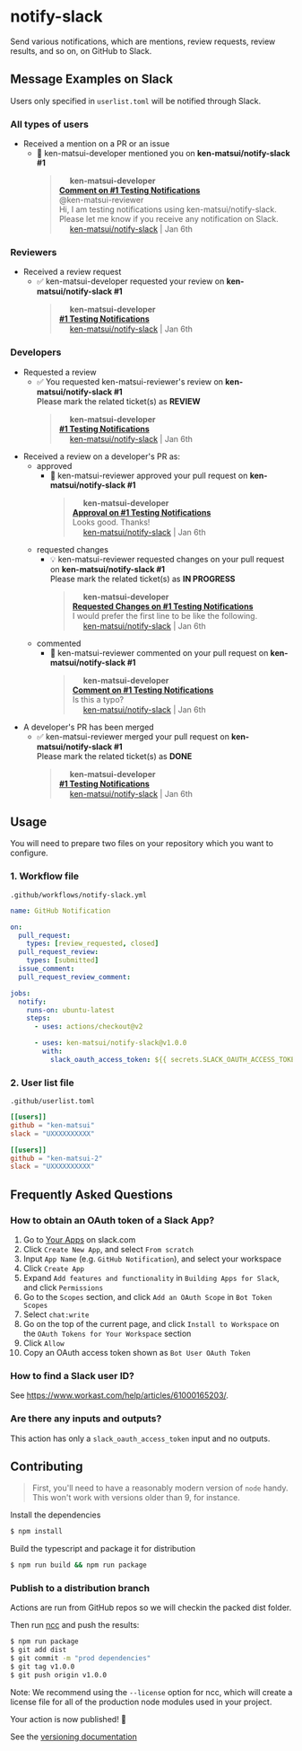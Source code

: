 # notify-slack

Send various notifications, which are mentions, review requests, review results, and so on, on GitHub to Slack.

## Message Examples on Slack

Users only specified in `userlist.toml` will be notified through Slack.

### All types of users
* Received a mention on a PR or an issue
  * :speech_balloon: ken-matsui-developer mentioned you on **ken-matsui/notify-slack #1**<br/>
    > <img src="https://slack-imgs.com/?c=1&o1=wi32.he32.si&url=https%3A%2F%2Favatars.githubusercontent.com%2Fu%2F26405363%3Fv%3D4" width="15" height="15" /> **ken-matsui-developer**<br/>
    > [**Comment on #1 Testing Notifications**](https://github.com/ken-matsui/notify-slack/pull/1#issue-1054118774)<br/>
    > @ken-matsui-reviewer<br/>
    > Hi, I am testing notifications using ken-matsui/notify-slack.<br/>
    > Please let me know if you receive any notification on Slack.<br/>
    > <img src="https://slack-imgs.com/?c=1&o1=wi32.he32.si&url=https%3A%2F%2Fslack.github.com%2Fstatic%2Fimg%2Ffavicon-neutral.png" width="15" height="15" /> [ken-matsui/notify-slack](https://github.com/ken-matsui/notify-slack) | Jan 6th

### Reviewers
* Received a review request
  * :white_check_mark: ken-matsui-developer requested your review on **ken-matsui/notify-slack #1**
    > <img src="https://slack-imgs.com/?c=1&o1=wi32.he32.si&url=https%3A%2F%2Favatars.githubusercontent.com%2Fu%2F26405363%3Fv%3D4" width="15" height="15" /> **ken-matsui-developer**<br/>
    > [**#1 Testing Notifications**](https://github.com/ken-matsui/notify-slack/pull/1)<br/>
    > <img src="https://slack-imgs.com/?c=1&o1=wi32.he32.si&url=https%3A%2F%2Fslack.github.com%2Fstatic%2Fimg%2Ffavicon-neutral.png" width="15" height="15" /> [ken-matsui/notify-slack](https://github.com/ken-matsui/notify-slack) | Jan 6th

### Developers
* Requested a review
  * :white_check_mark: You requested ken-matsui-reviewer's review on **ken-matsui/notify-slack #1**<br/>
    Please mark the related ticket(s) as **REVIEW**
    > <img src="https://slack-imgs.com/?c=1&o1=wi32.he32.si&url=https%3A%2F%2Favatars.githubusercontent.com%2Fu%2F26405363%3Fv%3D4" width="15" height="15" /> **ken-matsui-developer**<br/>
    > [**#1 Testing Notifications**](https://github.com/ken-matsui/notify-slack/pull/1)<br/>
    > <img src="https://slack-imgs.com/?c=1&o1=wi32.he32.si&url=https%3A%2F%2Fslack.github.com%2Fstatic%2Fimg%2Ffavicon-neutral.png" width="15" height="15" /> [ken-matsui/notify-slack](https://github.com/ken-matsui/notify-slack) | Jan 6th
* Received a review on a developer's PR as:
  * approved
    * :tada: ken-matsui-reviewer approved your pull request on **ken-matsui/notify-slack #1**
      > <img src="https://slack-imgs.com/?c=1&o1=wi32.he32.si&url=https%3A%2F%2Favatars.githubusercontent.com%2Fu%2F26405363%3Fv%3D4" width="15" height="15" /> **ken-matsui-developer**<br/>
      > [**Approval on #1 Testing Notifications**](https://github.com/ken-matsui/notify-slack/pull/1)<br/>
      > Looks good. Thanks!<br/>
      > <img src="https://slack-imgs.com/?c=1&o1=wi32.he32.si&url=https%3A%2F%2Fslack.github.com%2Fstatic%2Fimg%2Ffavicon-neutral.png" width="15" height="15" /> [ken-matsui/notify-slack](https://github.com/ken-matsui/notify-slack) | Jan 6th
  * requested changes
    * :bulb: ken-matsui-reviewer requested changes on your pull request on **ken-matsui/notify-slack #1**<br/>
      Please mark the related ticket(s) as **IN PROGRESS**
      > <img src="https://slack-imgs.com/?c=1&o1=wi32.he32.si&url=https%3A%2F%2Favatars.githubusercontent.com%2Fu%2F26405363%3Fv%3D4" width="15" height="15" /> **ken-matsui-developer**<br/>
      > [**Requested Changes on #1 Testing Notifications**](https://github.com/ken-matsui/notify-slack/pull/1)<br/>
      > I would prefer the first line to be like the following.<br/>
      > <img src="https://slack-imgs.com/?c=1&o1=wi32.he32.si&url=https%3A%2F%2Fslack.github.com%2Fstatic%2Fimg%2Ffavicon-neutral.png" width="15" height="15" /> [ken-matsui/notify-slack](https://github.com/ken-matsui/notify-slack) | Jan 6th
  * commented
    * :speech_balloon: ken-matsui-reviewer commented on your pull request on **ken-matsui/notify-slack #1**<br/>
      > <img src="https://slack-imgs.com/?c=1&o1=wi32.he32.si&url=https%3A%2F%2Favatars.githubusercontent.com%2Fu%2F26405363%3Fv%3D4" width="15" height="15" /> **ken-matsui-developer**<br/>
      > [**Comment on #1 Testing Notifications**](https://github.com/ken-matsui/notify-slack/pull/1)<br/>
      > Is this a typo?<br/>
      > <img src="https://slack-imgs.com/?c=1&o1=wi32.he32.si&url=https%3A%2F%2Fslack.github.com%2Fstatic%2Fimg%2Ffavicon-neutral.png" width="15" height="15" /> [ken-matsui/notify-slack](https://github.com/ken-matsui/notify-slack) | Jan 6th
* A developer's PR has been merged
  * :white_check_mark: ken-matsui-reviewer merged your pull request on **ken-matsui/notify-slack #1**<br/>
    Please mark the related ticket(s) as **DONE**<br/>
    > <img src="https://slack-imgs.com/?c=1&o1=wi32.he32.si&url=https%3A%2F%2Favatars.githubusercontent.com%2Fu%2F26405363%3Fv%3D4" width="15" height="15" /> **ken-matsui-developer**<br/>
    > [**#1 Testing Notifications**](https://github.com/ken-matsui/notify-slack/pull/1)<br/>
    > <img src="https://slack-imgs.com/?c=1&o1=wi32.he32.si&url=https%3A%2F%2Fslack.github.com%2Fstatic%2Fimg%2Ffavicon-neutral.png" width="15" height="15" /> [ken-matsui/notify-slack](https://github.com/ken-matsui/notify-slack) | Jan 6th

## Usage

You will need to prepare two files on your repository which you want to configure.

### 1. Workflow file

`.github/workflows/notify-slack.yml`

```yaml
name: GitHub Notification

on:
  pull_request:
    types: [review_requested, closed]
  pull_request_review:
    types: [submitted]
  issue_comment:
  pull_request_review_comment:

jobs:
  notify:
    runs-on: ubuntu-latest
    steps:
      - uses: actions/checkout@v2

      - uses: ken-matsui/notify-slack@v1.0.0
        with:
          slack_oauth_access_token: ${{ secrets.SLACK_OAUTH_ACCESS_TOKEN }}
```

### 2. User list file

`.github/userlist.toml`

```toml
[[users]]
github = "ken-matsui"
slack = "UXXXXXXXXXX"

[[users]]
github = "ken-matsui-2"
slack = "UXXXXXXXXXX"
```

## Frequently Asked Questions

### How to obtain an OAuth token of a Slack App?

1. Go to [Your Apps](https://api.slack.com/apps) on slack.com
2. Click `Create New App`, and select `From scratch`
4. Input `App Name` (e.g. `GitHub Notification`), and select your workspace
5. Click `Create App`
6. Expand `Add features and functionality` in `Building Apps for Slack`, and click `Permissions`
7. Go to the `Scopes` section, and click `Add an OAuth Scope` in `Bot Token Scopes`
8. Select `chat:write`
9. Go on the top of the current page, and click `Install to Workspace` on the `OAuth Tokens for Your Workspace` section
10. Click `Allow`
12. Copy an OAuth access token shown as `Bot User OAuth Token`

### How to find a Slack user ID?

See https://www.workast.com/help/articles/61000165203/.

### Are there any inputs and outputs?

This action has only a `slack_oauth_access_token` input and no outputs.

## Contributing

> First, you'll need to have a reasonably modern version of `node` handy. This won't work with versions older than 9, for instance.

Install the dependencies
```bash
$ npm install
```

Build the typescript and package it for distribution
```bash
$ npm run build && npm run package
```

<!--
Run the tests :heavy_check_mark:
```bash
$ npm test

 PASS  ./index.test.js
  ✓ throws invalid number (3ms)
  ✓ wait 500 ms (504ms)
  ✓ test runs (95ms)

...
```
-->

### Publish to a distribution branch

Actions are run from GitHub repos so we will checkin the packed dist folder.

Then run [ncc](https://github.com/zeit/ncc) and push the results:
```bash
$ npm run package
$ git add dist
$ git commit -m "prod dependencies"
$ git tag v1.0.0
$ git push origin v1.0.0
```

Note: We recommend using the `--license` option for ncc, which will create a license file for all of the production node modules used in your project.

Your action is now published! :rocket:

See the [versioning documentation](https://github.com/actions/toolkit/blob/master/docs/action-versioning.md)
